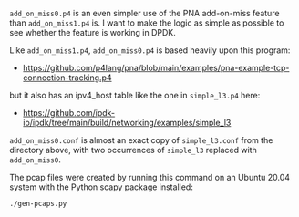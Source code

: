 `add_on_miss0.p4` is an even simpler use of the PNA add-on-miss
feature than `add_on_miss1.p4` is.  I want to make the logic as simple
as possible to see whether the feature is working in DPDK.

Like `add_on_miss1.p4`, `add_on_miss0.p4` is based heavily upon this
program:

+ https://github.com/p4lang/pna/blob/main/examples/pna-example-tcp-connection-tracking.p4

but it also has an ipv4_host table like the one in `simple_l3.p4`
here:

+ https://github.com/ipdk-io/ipdk/tree/main/build/networking/examples/simple_l3

`add_on_miss0.conf` is almost an exact copy of `simple_l3.conf` from
the directory above, with two occurrences of `simple_l3` replaced with
`add_on_miss0`.

The pcap files were created by running this command on an Ubuntu 20.04
system with the Python scapy package installed:
```bash
./gen-pcaps.py
```
